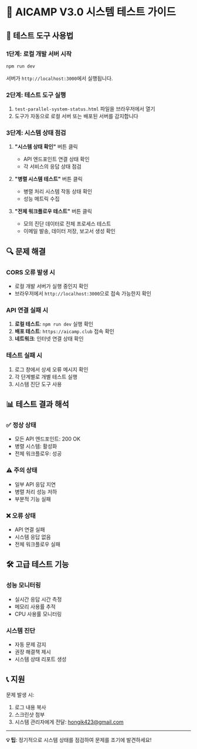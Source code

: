 # 🔧 AICAMP V3.0 시스템 테스트 가이드

## 🚀 테스트 도구 사용법

### 1단계: 로컬 개발 서버 시작
```bash
npm run dev
```
서버가 `http://localhost:3000`에서 실행됩니다.

### 2단계: 테스트 도구 실행
1. `test-parallel-system-status.html` 파일을 브라우저에서 열기
2. 도구가 자동으로 로컬 서버 또는 배포된 서버를 감지합니다

### 3단계: 시스템 상태 점검
1. **"시스템 상태 확인"** 버튼 클릭
   - API 엔드포인트 연결 상태 확인
   - 각 서비스의 응답 상태 점검

2. **"병렬 시스템 테스트"** 버튼 클릭
   - 병렬 처리 시스템 작동 상태 확인
   - 성능 메트릭 수집

3. **"전체 워크플로우 테스트"** 버튼 클릭
   - 모의 진단 데이터로 전체 프로세스 테스트
   - 이메일 발송, 데이터 저장, 보고서 생성 확인

## 🔍 문제 해결

### CORS 오류 발생 시
- 로컬 개발 서버가 실행 중인지 확인
- 브라우저에서 `http://localhost:3000`으로 접속 가능한지 확인

### API 연결 실패 시
1. **로컬 테스트**: `npm run dev` 실행 확인
2. **배포 테스트**: `https://aicamp.club` 접속 확인
3. **네트워크**: 인터넷 연결 상태 확인

### 테스트 실패 시
1. 로그 창에서 상세 오류 메시지 확인
2. 각 단계별로 개별 테스트 실행
3. 시스템 진단 도구 사용

## 📊 테스트 결과 해석

### ✅ 정상 상태
- 모든 API 엔드포인트: 200 OK
- 병렬 시스템: 활성화
- 전체 워크플로우: 성공

### ⚠️ 주의 상태
- 일부 API 응답 지연
- 병렬 처리 성능 저하
- 부분적 기능 실패

### ❌ 오류 상태
- API 연결 실패
- 시스템 응답 없음
- 전체 워크플로우 실패

## 🛠️ 고급 테스트 기능

### 성능 모니터링
- 실시간 응답 시간 측정
- 메모리 사용률 추적
- CPU 사용률 모니터링

### 시스템 진단
- 자동 문제 감지
- 권장 해결책 제시
- 시스템 상태 리포트 생성

## 📞 지원

문제 발생 시:
1. 로그 내용 복사
2. 스크린샷 첨부
3. 시스템 관리자에게 전달: hongik423@gmail.com

---

**💡 팁**: 정기적으로 시스템 상태를 점검하여 문제를 조기에 발견하세요!
